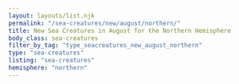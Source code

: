 ```yaml
---
layout: layouts/list.njk
permalink: "/sea-creatures/new/august/northern/"
title: New Sea Creatures in August for the Northern Hemisphere
body_class: sea-creatures
filter_by_tag: "type_seacreatures_new_august_northern"
type: "sea-creatures"
listing: "sea-creatures"
hemisphere: "northern"
---
```

